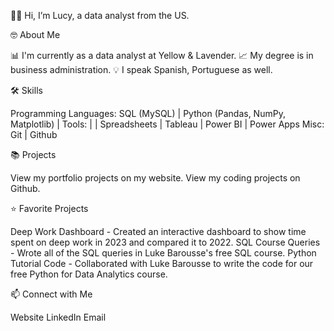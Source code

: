 👋🏾 Hi, I’m Lucy, a data analyst from the US.

🤓 About Me

📊 I'm currently as a data analyst at Yellow & Lavender.
📈 My degree is in business administration.
💡 I speak Spanish, Portuguese as well.

🛠 Skills

Programming Languages: SQL (MySQL) | Python (Pandas, NumPy, Matplotlib) | 
Tools:  |  | Spreadsheets | Tableau | Power BI | Power Apps
Misc: Git | Github

📚 Projects

View my portfolio projects on my website.
View my coding projects on Github.

⭐ Favorite Projects

Deep Work Dashboard - Created an interactive dashboard to show time spent on deep work in 2023 and compared it to 2022.
SQL Course Queries - Wrote all of the SQL queries in Luke Barousse's free SQL course.
Python Tutorial Code - Collaborated with Luke Barousse to write the code for our free Python for Data Analytics course.

📫 Connect with Me

Website
LinkedIn
Email
